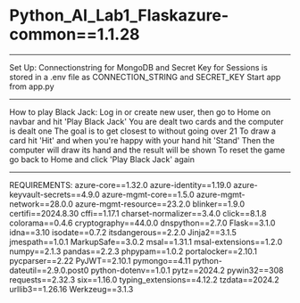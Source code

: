 # Python_AI_Lab1_Flaskazure-common==1.1.28
_____________________________________________________________________________________
Set Up:
Connectionstring for MongoDB and Secret Key for Sessions is stored in a .env file as 
CONNECTION_STRING and SECRET_KEY 
Start app from app.py
_____________________________________________________________________________________
How to play Black Jack:
Log in or create new user, then go to Home on navbar and hit 'Play Black Jack'
You are dealt two cards and the computer is dealt one
The goal is to get closest to without going over 21
To draw a card hit 'Hit' and when you're happy with your hand hit 'Stand'
Then the computer will draw its hand and the result will be shown
To reset the game go back to Home and click 'Play Black Jack' again
_____________________________________________________________________________________
REQUIREMENTS:
azure-core==1.32.0
azure-identity==1.19.0
azure-keyvault-secrets==4.9.0
azure-mgmt-core==1.5.0
azure-mgmt-network==28.0.0
azure-mgmt-resource==23.2.0
blinker==1.9.0
certifi==2024.8.30
cffi==1.17.1
charset-normalizer==3.4.0
click==8.1.8
colorama==0.4.6
cryptography==44.0.0
dnspython==2.7.0
Flask==3.1.0
idna==3.10
isodate==0.7.2
itsdangerous==2.2.0
Jinja2==3.1.5
jmespath==1.0.1
MarkupSafe==3.0.2
msal==1.31.1
msal-extensions==1.2.0
numpy==2.1.3
pandas==2.2.3
phpypam==1.0.2
portalocker==2.10.1
pycparser==2.22
PyJWT==2.10.1
pymongo==4.11
python-dateutil==2.9.0.post0
python-dotenv==1.0.1
pytz==2024.2
pywin32==308
requests==2.32.3
six==1.16.0
typing_extensions==4.12.2
tzdata==2024.2
urllib3==1.26.16
Werkzeug==3.1.3
